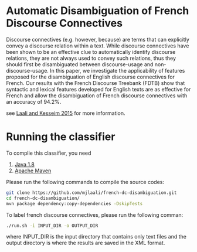 # Automatic Disambiguation of French Discourse Connectives

Discourse connectives (e.g. however, because) are terms that can explicitly convey a discourse relation within a text. While discourse connectives have been shown to be an effective clue to automatically identify discourse relations, they are not always used to convey such relations, thus they should first be disambiguated between discourse-usage and non-discourse-usage. In this paper, we investigate the applicability of features proposed for the disambiguation of English discourse connectives for French. Our results with the French Discourse Treebank (FDTB) show that syntactic and lexical features developed for English texts are as effective for French and allow the disambiguation of French discourse connectives with an accuracy of 94.2%.

see [Laali and Kesseim 2015](https://arxiv.org/abs/1704.05162) for more information.

# Running the classifier

To complie this classifier, you need

1. [Java 1.8](http://www.oracle.com/technetwork/java/javase/overview/java8-2100321.html)
1. [Apache Maven](https://maven.apache.org/)

Please run the following commands to compile the source codes:
```bash
git clone https://github.com/mjlaali/french-dc-disambiguation.git
cd french-dc-disambiguation/
mvn package dependency:copy-dependencies -DskipTests
```

To label french discourse connectives, please run the following comman:
```bash
./run.sh -i INPUT_DIR -o OUTPUT_DIR
```

where INPUT_DIR is the input directory that contains only text files and the output directory is where the results are saved in the XML format.

